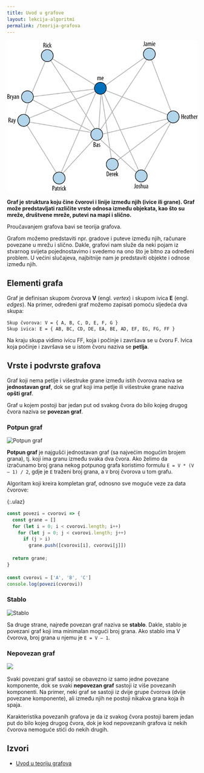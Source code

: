 ```yaml
---
title: Uvod u grafove
layout: lekcija-algoritmi
permalink: /teorija-grafova
---
```


![](/images/koncepti/podaci/graf.webp)

**Graf je struktura koju čine čvorovi i linije između njih (ivice ili grane). Graf može predstavljati različite vrste odnosa između objekata, kao što su mreže, društvene mreže, putevi na mapi i slično.**

Proučavanjem grafova bavi se teorija grafova.

Grafom možemo predstaviti npr. gradove i puteve između njih, računare povezane u mrežu i slično. Dakle, grafovi nam služe da neki pojam iz stvarnog svijeta pojednostavimo i svedemo na ono što je bitno za određeni problem. U većini slučajeva, najbitnije nam je predstaviti objekte i odnose između njih.

## Elementi grafa

Graf je definisan skupom čvorova **V** (engl. *vertex*) i skupom ivica **E** (engl. *edges*). Na primer, određeni graf možemo zapisati pomoću sljedeća dva skupa:

```
Skup čvorova: V = { A, B, C, D, E, F, G }
Skup ivica: E = { AB, BC, CD, DE, EA, BE, AD, EF, EG, FG, FF }
```

Na kraju skupa vidimo ivicu FF, koja i počinje i završava se u čvoru F. Ivica koja počinje i završava se u istom čvoru naziva se **petlja**.

## Vrste i podvrste grafova

Graf koji nema petlje i višestruke grane između istih čvorova naziva se **jednostavan graf**, dok se graf koji ima petlje ili višestruke grane naziva **opšti graf**. 

Graf u kojem postoji bar jedan put od svakog čvora do bilo kojeg drugog čvora naziva se **povezan graf**. 

### Potpun graf

![Potpun graf](https://upload.wikimedia.org/wikipedia/commons/thumb/9/9e/Complete_graph_K7.svg/200px-Complete_graph_K7.svg.png)

**Potpun graf** je najgušći jednostavan graf (sa najvećim mogućim brojem grana), tj. koji ima granu između svaka dva čvora. Ako želimo da izračunamo broj grana nekog potpunog grafa koristimo formulu `E = V * (V – 1) / 2`, gdje je `E` traženi broj grana, a `V` broj čvorova u tom grafu. 

Algoritam koji kreira kompletan graf, odnosno sve moguće veze za data čvorove:

{:.ulaz}
```js
const povezi = cvorovi => {
  const grane = []
  for (let i = 0; i < cvorovi.length; i++)
    for (let j = 0; j < cvorovi.length; j++)
      if (j > i)
        grane.push([cvorovi[i], cvorovi[j]])

  return grane;
}

const cvorovi = ['A', 'B', 'C']
console.log(povezi(cvorovi))
```

### Stablo

![Stablo](https://upload.wikimedia.org/wikipedia/commons/thumb/2/24/Tree_graph.svg/200px-Tree_graph.svg.png)

Sa druge strane, najređe povezan graf naziva se **stablo**. Dakle, stablo je povezani graf koji ima minimalan mogući broj grana. Ako stablo ima V čvorova, broj grana u njemu je `E = V – 1`. 

### Nepovezan graf

![](https://upload.wikimedia.org/wikipedia/commons/thumb/9/97/UndirectedDegrees.svg/280px-UndirectedDegrees.svg.png)

Svaki povezani graf sastoji se obavezno iz samo jedne povezane komponente, dok se svaki **nepovezan graf** sastoji iz više povezanih komponenti. Na primer, neki graf se sastoji iz dvije grupe čvorova (dvije povezane komponente), ali između njih ne postoji nikakva grana koja ih spaja.

Karakteristika povezanih grafova je da iz svakog čvora postoji barem jedan put do bilo kojeg drugog čvora, dok je kod nepovezanih grafova iz nekih čvorova nemoguće stići do nekih drugih. 

## Izvori

- [Uvod u teoriju grafova](http://boljiprogramer.com/napredno-programiranje/algoritmi-sa-grafovima/uvod-u-teoriju-grafova/)
